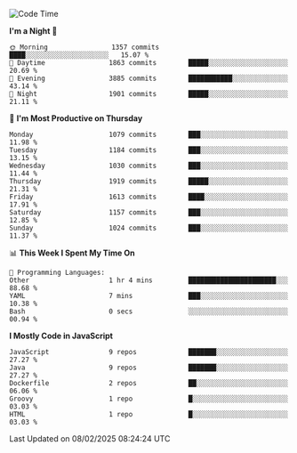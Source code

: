 <!--START_SECTION:waka-->
![Code Time](http://img.shields.io/badge/Code%20Time-1%2C338%20hrs%2031%20mins-blue)

**I'm a Night 🦉** 

```text
🌞 Morning                1357 commits        ████░░░░░░░░░░░░░░░░░░░░░   15.07 % 
🌆 Daytime                1863 commits        █████░░░░░░░░░░░░░░░░░░░░   20.69 % 
🌃 Evening                3885 commits        ███████████░░░░░░░░░░░░░░   43.14 % 
🌙 Night                  1901 commits        █████░░░░░░░░░░░░░░░░░░░░   21.11 % 
```
📅 **I'm Most Productive on Thursday** 

```text
Monday                   1079 commits        ███░░░░░░░░░░░░░░░░░░░░░░   11.98 % 
Tuesday                  1184 commits        ███░░░░░░░░░░░░░░░░░░░░░░   13.15 % 
Wednesday                1030 commits        ███░░░░░░░░░░░░░░░░░░░░░░   11.44 % 
Thursday                 1919 commits        █████░░░░░░░░░░░░░░░░░░░░   21.31 % 
Friday                   1613 commits        ████░░░░░░░░░░░░░░░░░░░░░   17.91 % 
Saturday                 1157 commits        ███░░░░░░░░░░░░░░░░░░░░░░   12.85 % 
Sunday                   1024 commits        ███░░░░░░░░░░░░░░░░░░░░░░   11.37 % 
```


📊 **This Week I Spent My Time On** 

```text
💬 Programming Languages: 
Other                    1 hr 4 mins         ██████████████████████░░░   88.68 % 
YAML                     7 mins              ███░░░░░░░░░░░░░░░░░░░░░░   10.38 % 
Bash                     0 secs              ░░░░░░░░░░░░░░░░░░░░░░░░░   00.94 % 
```

**I Mostly Code in JavaScript** 

```text
JavaScript               9 repos             ███████░░░░░░░░░░░░░░░░░░   27.27 % 
Java                     9 repos             ███████░░░░░░░░░░░░░░░░░░   27.27 % 
Dockerfile               2 repos             ██░░░░░░░░░░░░░░░░░░░░░░░   06.06 % 
Groovy                   1 repo              █░░░░░░░░░░░░░░░░░░░░░░░░   03.03 % 
HTML                     1 repo              █░░░░░░░░░░░░░░░░░░░░░░░░   03.03 % 
```




 Last Updated on 08/02/2025 08:24:24 UTC
<!--END_SECTION:waka-->
